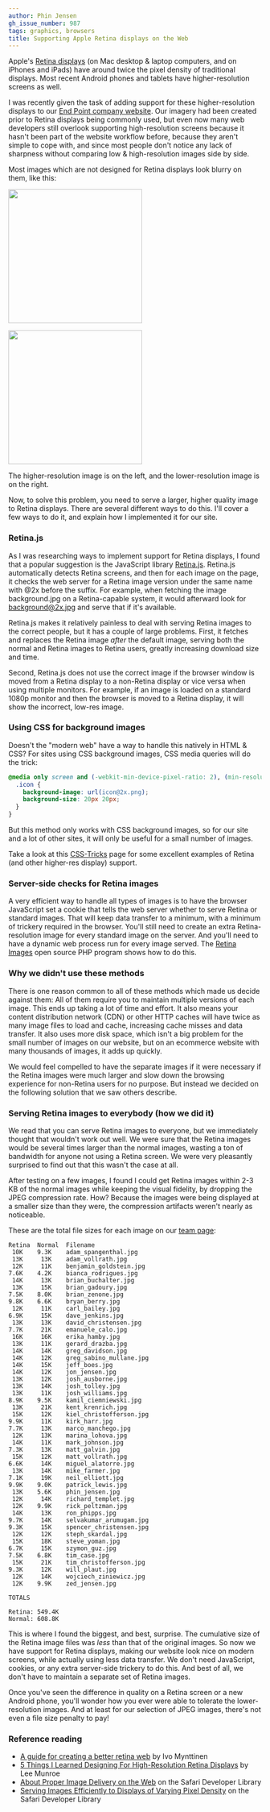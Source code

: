 ```yaml
---
author: Phin Jensen
gh_issue_number: 987
tags: graphics, browsers
title: Supporting Apple Retina displays on the Web
---
```


Apple's [Retina displays](http://en.wikipedia.org/wiki/Retina_Display) (on Mac desktop &amp; laptop computers, and on iPhones and iPads) have around twice the pixel density of traditional displays. Most recent Android phones and tablets have higher-resolution screens as well.

I was recently given the task of adding support for these higher-resolution displays to our [End Point company website](/). Our imagery had been created prior to Retina displays being commonly used, but even now many web developers still overlook supporting high-resolution screens because it hasn't been part of the website workflow before, because they aren't simple to cope with, and since most people don't notice any lack of sharpness without comparing low &amp; high-resolution images side by side.

Most images which are not designed for Retina displays look blurry on them, like this:

<a href="/blog/2014/05/27/supporting-apple-retina-displays-on-web/image-0-big.png" imageanchor="1"><img border="0" height="266" src="/blog/2014/05/27/supporting-apple-retina-displays-on-web/image-0.png" width="266"/></a>

<a href="/blog/2014/05/27/supporting-apple-retina-displays-on-web/image-1-big.png" imageanchor="1"><img border="0" height="266" src="/blog/2014/05/27/supporting-apple-retina-displays-on-web/image-1.png" width="266"/></a>

The higher-resolution image is on the left, and the lower-resolution image is on the right.

Now, to solve this problem, you need to serve a larger, higher quality image to Retina displays. There are several different ways to do this. I'll cover a few ways to do it, and explain how I implemented it for our site.

### Retina.js

As I was researching ways to implement support for Retina displays, I found that a popular suggestion is the JavaScript library [Retina.js](http://imulus.github.io/retinajs/). Retina.js automatically detects Retina screens, and then for each image on the page, it checks the web server for a Retina image version under the same name with @2x before the suffix. For example, when fetching the image background.jpg on a Retina-capable system, it would afterward look for background@2x.jpg and serve that if it's available.

Retina.js makes it relatively painless to deal with serving Retina images to the correct people, but it has a couple of large problems. First, it fetches and replaces the Retina image *after* the default image, serving both the normal and Retina images to Retina users, greatly increasing download size and time.

Second, Retina.js does not use the correct image if the browser window is moved from a Retina display to a non-Retina display or vice versa when using multiple monitors. For example, if an image is loaded on a standard 1080p monitor and then the browser is moved to a Retina display, it will show the incorrect, low-res image.

### Using CSS for background images

Doesn't the "modern web" have a way to handle this natively in HTML &amp; CSS? For sites using CSS background images, CSS media queries will do the trick:

```css
@media only screen and (-webkit-min-device-pixel-ratio: 2), (min-resolution: 192dpi) {
  .icon {
    background-image: url(icon@2x.png);
    background-size: 20px 20px;
  }
}
```

But this method only works with CSS background images, so for our site and a lot of other sites, it will only be useful for a small number of images.

Take a look at this [CSS-Tricks](http://css-tricks.com/snippets/css/retina-display-media-query/) page for some excellent examples of Retina (and other higher-res display) support.

### Server-side checks for Retina images

A very efficient way to handle all types of images is to have the browser JavaScript set a cookie that tells the web server whether to serve Retina or standard images. That will keep data transfer to a minimum, with a minimum of trickery required in the browser. You'll still need to create an extra Retina-resolution image for every standard image on the server. And you'll need to have a dynamic web process run for every image served. The [Retina Images](http://retina-images.complexcompulsions.com/) open source PHP program shows how to do this.

### Why we didn't use these methods

There is one reason common to all of these methods which made us decide against them: All of them require you to maintain multiple versions of each image. This ends up taking a lot of time and effort. It also means your content distribution network (CDN) or other HTTP caches will have twice as many image files to load and cache, increasing cache misses and data transfer. It also uses more disk space, which isn't a big problem for the small number of images on our website, but on an ecommerce website with many thousands of images, it adds up quickly.

We would feel compelled to have the separate images if it were necessary if the Retina images were much larger and slow down the browsing experience for non-Retina users for no purpose. But instead we decided on the following solution that we saw others describe.

### Serving Retina images to everybody (how we did it)

We read that you can serve Retina images to everyone, but we immediately thought that wouldn't work out well. We were sure that the Retina images would be several times larger than the normal images, wasting a ton of bandwidth for anyone not using a Retina screen. We were very pleasantly surprised to find out that this wasn't the case at all.

After testing on a few images, I found I could get Retina images within 2-3 KB of the normal images while keeping the visual fidelity, by dropping the JPEG compression rate. How? Because the images were being displayed at a smaller size than they were, the compression artifacts weren't nearly as noticeable.

These are the total file sizes for each image on our [team page](/team):

```nohighlight
Retina  Normal  Filename
 10K    9.3K    adam_spangenthal.jpg
 13K     13K    adam_vollrath.jpg
 12K     11K    benjamin_goldstein.jpg
7.6K    4.2K    bianca_rodrigues.jpg
 14K     13K    brian_buchalter.jpg
 13K     15K    brian_gadoury.jpg
7.5K    8.0K    brian_zenone.jpg
9.8K    6.6K    bryan_berry.jpg
 12K     11K    carl_bailey.jpg
6.9K     15K    dave_jenkins.jpg
 13K     13K    david_christensen.jpg
7.7K     21K    emanuele_calo.jpg
 16K     16K    erika_hamby.jpg
 13K     11K    gerard_drazba.jpg
 14K     14K    greg_davidson.jpg
 14K     12K    greg_sabino_mullane.jpg
 14K     15K    jeff_boes.jpg
 14K     12K    jon_jensen.jpg
 13K     12K    josh_ausborne.jpg
 13K     14K    josh_tolley.jpg
 13K     11K    josh_williams.jpg
8.9K    9.5K    kamil_ciemniewski.jpg
 13K     21K    kent_krenrich.jpg
 15K     12K    kiel_christofferson.jpg
9.9K     11K    kirk_harr.jpg
7.7K     13K    marco_manchego.jpg
 12K     13K    marina_lohova.jpg
 14K     11K    mark_johnson.jpg
7.3K     13K    matt_galvin.jpg
 15K     12K    matt_vollrath.jpg
6.6K     14K    miguel_alatorre.jpg
 13K     14K    mike_farmer.jpg
7.1K     19K    neil_elliott.jpg
9.9K    9.0K    patrick_lewis.jpg
 13K    5.6K    phin_jensen.jpg
 12K     14K    richard_templet.jpg
 12K    9.9K    rick_peltzman.jpg
 14K     13K    ron_phipps.jpg
9.7K     14K    selvakumar_arumugam.jpg
9.3K     15K    spencer_christensen.jpg
 12K     12K    steph_skardal.jpg
 15K     18K    steve_yoman.jpg
6.7K     15K    szymon_guz.jpg
7.5K    6.8K    tim_case.jpg
 15K     21K    tim_christofferson.jpg
9.3K     12K    will_plaut.jpg
 12K     14K    wojciech_ziniewicz.jpg
 12K    9.9K    zed_jensen.jpg

TOTALS

Retina: 549.4K
Normal: 608.8K
```

This is where I found the biggest, and best, surprise. The cumulative size of the Retina image files was *less* than that of the original images. So now we have support for Retina displays, making our website look nice on modern screens, while actually using less data transfer. We don't need JavaScript, cookies, or any extra server-side trickery to do this. And best of all, we don't have to maintain a separate set of Retina images.

Once you've seen the difference in quality on a Retina screen or a new Android phone, you'll wonder how you ever were able to tolerate the lower-resolution images. And at least for our selection of JPEG images, there's not even a file size penalty to pay!

### Reference reading

- [A guide for creating a better retina web](http://ivomynttinen.com/blog/a-guide-for-creating-a-better-retina-web/) by Ivo Mynttinen
- [5 Things I Learned Designing For High-Resolution Retina Displays](http://www.leemunroe.com/designing-for-high-resolution-retina-displays/) by Lee Munroe
- [About Proper Image Delivery on the Web](https://developer.apple.com/library/safari/documentation/NetworkingInternet/Conceptual/SafariImageDeliveryBestPractices/Introduction/Introduction.html) on the Safari Developer Library
- [Serving Images Efficiently to Displays of Varying Pixel Density](https://developer.apple.com/library/safari/documentation/NetworkingInternet/Conceptual/SafariImageDeliveryBestPractices/ServingImagestoRetinaDisplays/ServingImagestoRetinaDisplays.html) on the Safari Developer Library
